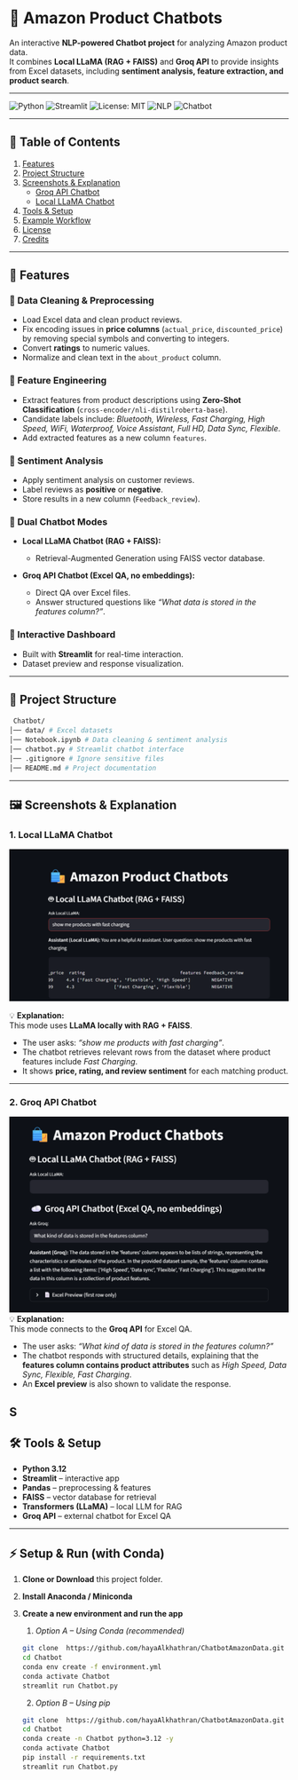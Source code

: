 # 🛒 Amazon Product Chatbots

An interactive **NLP-powered Chatbot project** for analyzing Amazon product data.  
It combines **Local LLaMA (RAG + FAISS)** and **Groq API** to provide insights from Excel datasets, including **sentiment analysis, feature extraction, and product search**.

---

![Python](https://img.shields.io/badge/Python-3.10-blue)
![Streamlit](https://img.shields.io/badge/Streamlit-Enabled-brightgreen)
![License: MIT](https://img.shields.io/badge/License-MIT-yellow.svg)
![NLP](https://img.shields.io/badge/NLP-Sentiment%20Analysis-orange)
![Chatbot](https://img.shields.io/badge/Chatbot-RAG%20%2B%20QA-purple)

---

## 📑 Table of Contents

1. [Features](#-features)
2. [Project Structure](#-project-structure)
3. [Screenshots & Explanation](#-screenshots--explanation)
   - [Groq API Chatbot](#1-groq-api-chatbot)
   - [Local LLaMA Chatbot](#2-local-llama-chatbot)
4. [Tools & Setup](#-tools--setup)
5. [Example Workflow](#-example-workflow)
6. [License](#-license)
7. [Credits](#-credits)

---

## 🚀 Features

### 🔹 Data Cleaning & Preprocessing
- Load Excel data and clean product reviews.  
- Fix encoding issues in **price columns** (`actual_price`, `discounted_price`) by removing special symbols and converting to integers.  
- Convert **ratings** to numeric values.  
- Normalize and clean text in the `about_product` column.  

### 🔹 Feature Engineering
- Extract  features from product descriptions using **Zero-Shot Classification** (`cross-encoder/nli-distilroberta-base`).  
- Candidate labels include: *Bluetooth, Wireless, Fast Charging, High Speed, WiFi, Waterproof, Voice Assistant, Full HD, Data Sync, Flexible*.  
- Add extracted features as a new column `features`.  


### 🔹 Sentiment Analysis
- Apply sentiment analysis on customer reviews.  
- Label reviews as **positive** or **negative**.  
- Store results in a new column (`Feedback_review`).  

### 🔹 Dual Chatbot Modes
- **Local LLaMA Chatbot (RAG + FAISS):**
  - Retrieval-Augmented Generation using FAISS vector database.  

- **Groq API Chatbot (Excel QA, no embeddings):**
  - Direct QA over Excel files.  
  - Answer structured questions like *“What data is stored in the features column?”*.  

### 🔹 Interactive Dashboard
- Built with **Streamlit** for real-time interaction.  
- Dataset preview and response visualization.  

---

## 📂 Project Structure

  ```bash
   Chatbot/
│── data/ # Excel datasets
│── Notebook.ipynb # Data cleaning & sentiment analysis
│── chatbot.py # Streamlit chatbot interface
│── .gitignore # Ignore sensitive files 
│── README.md # Project documentation
   ```
---

## 🖼 Screenshots & Explanation


### 1. Local LLaMA Chatbot
![Local LLaMA Chatbot](Images/Screenshot%202025-09-28%20190729.png)

💡 **Explanation:**  
This mode uses **LLaMA locally with RAG + FAISS**.  
- The user asks: *“show me products with fast charging”*.  
- The chatbot retrieves relevant rows from the dataset where product features include *Fast Charging*.  
- It shows **price, rating, and review sentiment** for each matching product.  

---

### 2. Groq API Chatbot
![Groq Chatbot](Images/Screenshot%202025-09-28%20200511.png)
💡 **Explanation:**  
This mode connects to the **Groq API** for Excel QA.  
- The user asks: *“What kind of data is stored in the features column?”*  
- The chatbot responds with structured details, explaining that the **features column contains product attributes** such as *High Speed, Data Sync, Flexible, Fast Charging*.  
- An **Excel preview** is also shown to validate the response.  

S
---

## 🛠 Tools & Setup

- **Python 3.12**
- **Streamlit** – interactive app
- **Pandas** – preprocessing & features
- **FAISS** – vector database for retrieval
- **Transformers (LLaMA)** – local LLM for RAG
- **Groq API** – external chatbot for Excel QA

---
## ⚡ Setup & Run (with Conda)

1. **Clone or Download** this project folder.

2. **Install Anaconda / Miniconda**

3. **Create a new environment and run the app**

     1. *Option A – Using Conda (recommended)*

   ```bash
   git clone  https://github.com/hayaAlkhathran/ChatbotAmazonData.git
   cd Chatbot
   conda env create -f environment.yml
   conda activate Chatbot
   streamlit run Chatbot.py
   ```

      2. *Option B – Using pip*

   ```bash
   git clone  https://github.com/hayaAlkhathran/ChatbotAmazonData.git
   cd Chatbot
   conda create -n Chatbot python=3.12 -y
   conda activate Chatbot
   pip install -r requirements.txt
   streamlit run Chatbot.py
   ```